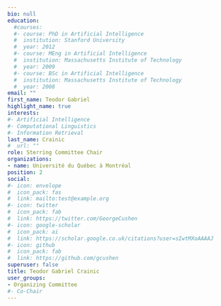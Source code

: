 ```yaml
---
bio: null
education:
  #courses:
  #- course: PhD in Artificial Intelligence
  #  institution: Stanford University
  #  year: 2012
  #- course: MEng in Artificial Intelligence
  #  institution: Massachusetts Institute of Technology
  #  year: 2009
  #- course: BSc in Artificial Intelligence
  #  institution: Massachusetts Institute of Technology
  #  year: 2008
email: ""
first_name: Teodor Gabriel
highlight_name: true
interests:
#- Artificial Intelligence
#- Computational Linguistics
#- Information Retrieval
last_name: Crainic
#  url: ""
role: Sterring Committee Chair
organizations:
- name: Université du Québec à Montréal
position: 2
social:
#- icon: envelope
#  icon_pack: fas
#  link: mailto:test@example.org
#- icon: twitter
#  icon_pack: fab
#  link: https://twitter.com/GeorgeCushen
#- icon: google-scholar
#  icon_pack: ai
#  link: https://scholar.google.co.uk/citations?user=sIwtMXoAAAAJ
#- icon: github
#  icon_pack: fab
#  link: https://github.com/gcushen
superuser: false
title: Teodor Gabriel Crainic
user_groups:
- Organizing Committee
#- Co-Chair
---
```


<!-- Eiji Hato is a professor of ... -->

